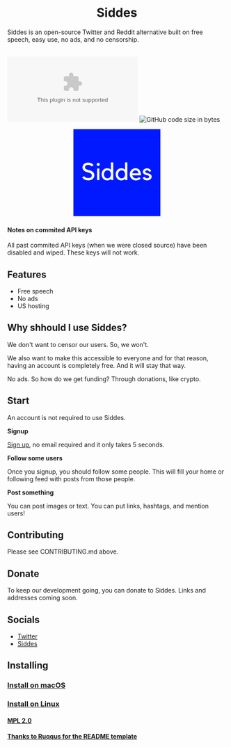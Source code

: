 <h1 align="center">
Siddes
</h1>
Siddes is an open-source Twitter and Reddit alternative built on free speech, easy use, no ads, and no censorship.
<br><br>

[![Website](https://img.shields.io/website/https/siddes.com?down_color=red&down_message=down&up_message=up)](https://www.ruqqus.com) 
![GitHub code size in bytes](https://img.shields.io/github/languages/code-size/siddesmedia/siddes)

<p align="center">
<img src="https://github.com/siddesmedia/siddes/raw/main/public/img/logo_high_res.png" width="200px"/>
</p>

#### Notes on commited API keys

All past commited API keys (when we were closed source) have been disabled and wiped. These keys will not work.

## Features

- Free speech
- No ads
- US hosting

## Why shhould I use Siddes?

We don't want to censor our users. So, we won't.

We also want to make this accessible to everyone and for that reason, having an account is completely free. And it will stay that way.

No ads. So how do we get funding? Through donations, like crypto.

## Start

An account is not required to use Siddes.

**Signup**

[Sign up](https://siddes.com/signug), no email required and it only takes 5 seconds.

**Follow some users**

Once you signup, you should follow some people. This will fill your home or following feed with posts from those people.

**Post something**

You can post images or text. You can put links, hashtags, and mention users!

## Contributing

Please see CONTRIBUTING.md above.

## Donate
To keep our development going, you can donate to Siddes. Links and addresses coming soon.

## Socials

- [Twitter](https://twitter.com/siddesmedia)
- [Siddes](https://siddes.com/Siddes)

## Installing

### [Install on macOS](https://github.com/siddesmedia/siddes/wiki/macOS-installation)

### [Install on Linux](https://github.com/siddesmedia/siddes/wiki/Linux-installation)

#### [MPL 2.0](https://github.com/siddesmedia/siddes/blob/master/LICENSE)

#### [Thanks to Ruqqus for the README template](https://github.com/ruqqus/ruqqus/blob/master/README.md)
